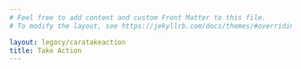 ```yaml
---
# Feel free to add content and custom Front Matter to this file.
# To modify the layout, see https://jekyllrb.com/docs/themes/#overriding-theme-defaults

layout: legacy/caratakeaction
title: Take Action
---
```

